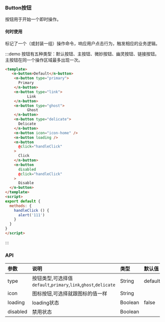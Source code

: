 ### Button按钮
按钮用于开始一个即时操作。

#### 何时使用
标记了一个（或封装一组）操作命令，响应用户点击行为，触发相应的业务逻辑。


:::demo 按钮有五种类型：默认按钮、主按钮、微妙按钮、幽灵按钮、链接按钮。主按钮在同一个操作区域最多出现一次。
```html
<template>
   <n-button>Default</n-button>
    <n-button type="primary">
      Primary
    </n-button>
    <n-button type="link">
          Link
    </n-button>
    <n-button type="ghost">
          Ghost
    </n-button>
    <n-button type="delicate">
      Delicate
    </n-button>
    <n-button icon="icon-home" />
    <n-button loading />
    <n-button
      @click="handleClick"
    >
      Click
    </n-button>
    <n-button
      disabled
      @click="handleClick"
    >
      Disable
  </n-button>
</template>
<script>
export default {
  methods: {
    handleClick () {
      alert('111')
    }
  }
}
</script>

```
:::

### API

| 参数 | 说明 | 类型 | 默认值 |
| :--- | :--- | :--- | :--- |
| type | 按钮类型,可选择值`default`,`primary`,`link`,`ghost`,`delicate` | String | default |
| icon | 图标按钮,可选择就跟图标的值一样 | String |  |
| loading    | loading状态 | Boolean     | false |
| disabled    | 禁用状态 | Boolean     |  |